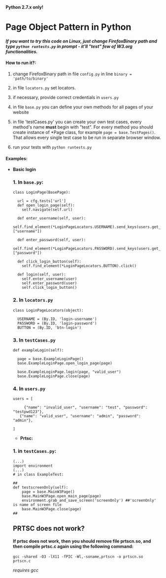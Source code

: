 **Python 2.7.x only!**

# Page Object Pattern in Python

#### *If you want to try this code on Linux, just change FirefoxBinary path and type `python runtests.py` in prompt - it'll "test" few of W3.org functionalities.*

#### How to run it?:


1. change FirefoxBinary path in file `config.py` in line `binary = 'path/to/binary'`

2. in file `locators.py` set locators.

3. if necessary, provide correct credentials in `users.py`

4. in file `base.py` you can define your own methods for all pages of your website

5. in file 'testCases.py' you can create your own test cases, every method's name **must** begin with "test".
   For every method you should create instance of \*Page class, for example `page = base.TestPages()`. That allows every single test case to be run in separate browser window.

6. run your tests with `python runtests.py`



#### Examples:

- **Basic login**
    ### 1. In `base.py`:

    ```
    class LoginPage(BasePage):

      url = cfg.tests['url']
      def open_login_page(self):
        self.navigate(self.url)

      def enter_username(self, user):
        self.find_element(*LoginPageLocators.USERNAME).send_keys(users.get_user(user)["username"])

      def enter_password(self, user):
        self.find_element(*LoginPageLocators.PASSWORD).send_keys(users.get_user(user)["password"])

      def click_login_button(self):
        self.find_element(*LoginPageLocators.BUTTON).click()

      def login(self, user):
        self.enter_username(user)
        self.enter_password(user)
        self.click_login_button()
    ```

    ### 2. In `locators.py`

    ```
    class LoginPageLocators(object):

      USERNAME = (By.ID, 'login-username')
      PASSWORD = (By.ID, 'login-password')
      BUTTON = (By.ID, 'btn-login')
    ```
    ### 3. In `testCases.py`

    ```
    def exampleLogin(self):

      page = base.ExampleLoginPage()
      base.ExampleLoginPage.open_login_page(page)

      base.ExampleLoginPage.login(page, "valid_user")
      base.ExampleLoginPage.close(page)
    ```

    ### 4. In `users.py`

    ```
    users = [

	     {"name": "invalid_user", "username": "test", "password": "testpwd123"},
       {"name": "valid_user", "username": "admin", "password": "admin"},

    ]

    ```

  - **Prtsc:**

  ### 1. in `testCases.py`:

  ```
  (...)
  import environment
  (...)
  # in class ExampleTest:

  ##
  def testscreenOnly(self):
      page = base.MainW3Page()
      base.MainW3Page.open_main_page(page)
      environment.grab_and_save_screen('screenOnly') ##'screenOnly' is name of screen file
      base.MainW3Page.close(page)
  ##

  ```


  ## PRTSC does not work?

  #### If prtsc does not work, then you should remove file prtscn.so, and then compile prtsc.c again using the following command:

  ```
  gcc -shared -O3 -lX11 -fPIC -Wl,-soname,prtscn -o prtscn.so prtscn.c
  ```
  *requires gcc*
